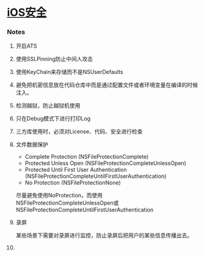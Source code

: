 # [iOS安全](https://medium.com/swlh/how-to-make-an-ios-app-secure-831e310c79e2)

### Notes

1. 开启ATS

2. 使用SSLPinning防止中间人攻击

3. 使用KeyChain来存储而不是NSUserDefaults

4. 避免把机密信息放在代码仓库中而是通过配置文件或者环境变量在编译的时候注入。

5. 检测越狱，防止越狱机使用

6. 只在Debug模式下进行打印Log

7. 三方库使用时，必须对License、代码、安全进行检查

8. 文件数据保护

   - Complete Protection (NSFileProtectionComplete)
   - Protected Unless Open (NSFileProtectionCompleteUnlessOpen)
   - Protected Until First User Authentication (NSFileProtectionCompleteUntilFirstUserAuthentication)
   - No Protection (NSFileProtectionNone)

   尽量避免使用NoProtection，而使用NSFileProtectionCompleteUnlessOpen或NSFileProtectionCompleteUntilFirstUserAuthentication

9. 录屏

   某些场景下需要对录屏进行监控，防止录屏后把用户的某些信息传播出去。

10. 

